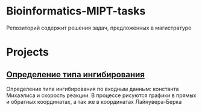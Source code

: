 # Bioinformatics-MIPT-tasks
Репозиторий содержит решения задач, предложенных в магистратуре

# Projects 
## [Определение типа ингибирования](/detect_type_of_inhibition.ipynb)
Определение типа ингибирования по входным данным: константа Михаэлиса и скорость реакции. В процессе рисуются графики в прямых и обратных координатах, а так же в координатах Лайнувера-Берка
